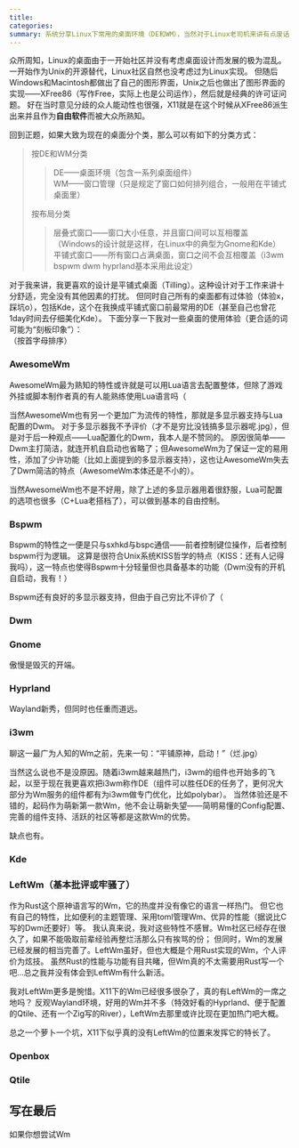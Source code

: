 ```yaml
---
title: 
categories: 
summary: 系统分享Linux下常用的桌面环境（DE和WM），当然对于Linux老司机来讲有点废话了（
---
```


众所周知，Linux的桌面由于一开始社区并没有考虑桌面设计而发展的极为混乱。
一开始作为Unix的开源替代，Linux社区自然也没考虑过为Linux实现。
但随后Windows和Macintosh都做出了自己的图形界面，Unix之后也做出了图形界面的实现——XFree86（写作Free，实际上也是公司运作），然后就是经典的许可证问题。
好在当时意见分歧的众人能动性也很强，X11就是在这个时候从XFree86派生出来并且作为**自由软件**而被大众所熟知。</br>

回到正题，如果大致为现在的桌面分个类，那么可以有如下的分类方式：

>按DE和WM分类
>>DE——桌面环境（包含一系列桌面组件）</br>
>>WM——窗口管理（只是规定了窗口如何排列组合，一般用在平铺式桌面里）
>
>按布局分类
>>层叠式窗口——窗口大小任意，并且窗口间可以互相覆盖（Windows的设计就是这样，在Linux中的典型为Gnome和Kde）</br>
>>平铺式窗口——所有窗口占满桌面，窗口之间不会互相覆盖（i3wm bspwm dwm hyprland基本采用此设定）

对于我来讲，我更喜欢的设计是平铺式桌面（Tilling）。这种设计对于工作来讲十分舒适，完全没有其他因素的打扰。
但同时自己所有的桌面都有过体验（体验x，踩坑o），包括Kde，这个在我换成平铺式窗口前最常用的DE（甚至自己也曾花1day时间去仔细美化Kde）。
下面分享一下我对一些桌面的使用体验（更合适的词可能为“刻板印象”）：</br>
（按首字母排序）

### AwesomeWm
AwesomeWm最为熟知的特性或许就是可以用Lua语言去配置整体，但除了游戏外挂或脚本制作者真的有人能熟练使用Lua语言吗（ </br>

当然AwesomeWm也有另一个更加广为流传的特性，那就是多显示器支持与Lua配置的Dwm。
对于多显示器我不予评价（才不是穷比没钱搞多显示器呢.jpg），但是对于后一种观点——Lua配置化的Dwm，我本人是不赞同的。
原因很简单——Dwm主打简洁，就连开机自启动也省略了；但AwesomeWm为了保证一定的易用性，添加了少许功能（比如上面提到的多显示器支持），这也让AwesomeWm失去了Dwm简洁的特点（AwesomeWm本体还是不小的）。</br>

当然AwesomeWm也不是不好用，除了上述的多显示器用着很舒服，Lua可配置的选项也很多（C+Lua老搭档了），可以做到基本的自由控制。

### Bspwm
Bspwm的特性之一便是只与sxhkd与bspc通信——前者控制键位操作，后者控制bspwm行为逻辑。
这算是很符合Unix系统KISS哲学的特点（KISS：还有人记得我吗），这一特点也使得Bspwm十分轻量但也具备基本的功能（Dwm没有的开机自启动，我有！）

Bspwm还有良好的多显示器支持，但由于自己穷比不评价了（

### Dwm


### Gnome
傲慢是毁灭的开端。

### Hyprland
Wayland新秀，但同时也任重而道远。

### i3wm
聊这一最广为人知的Wm之前，先来一句：“平铺原神，启动！”（烂.jpg）</br>

当然这么说也不是没原因。随着i3wm越来越热门，i3wm的组件也开始多的飞起，以至于现在我更喜欢把i3wm称作DE（组件可以胜任DE的任务了，更何况大部分为Wm服务的组件都有为i3wm做专门优化，比如polybar）。
当然体验还是不错的，起码作为萌新第一款Wm，他不会让萌新失望——简明易懂的Config配置、完善的组件支持、活跃的社区等都是这款Wm的优势。</br>

缺点也有。

### Kde

### LeftWm（基本批评或牢骚了）
作为Rust这个原神语言写的Wm，它的热度并没有像它的语言一样热门。
但它也有自己的特性，比如便利的主题管理、采用toml管理Wm、优异的性能（据说比C写的Dwm还要好）等。
我认真来说，我对这些特性不感冒。Wm社区已经存在很久了，如果不能吸取前辈经验再整烂活那么只有挨骂的份；
但同时，Wm的发展已经发展的相当完善了。LeftWm虽好，但也大概是个用Rust实现的Wm，个人评价为炫技。
虽然Rust的性能与功能有目共睹，但Wm真的不太需要用Rust写一个吧...总之我并没有体会到LeftWm有什么新活。

我对LeftWm更多是惋惜。X11下的Wm已经很多很杂了，真的有LeftWm的一席之地吗？
反观Wayland环境，好用的Wm并不多（特效好看的Hyprland、便于配置的Qtile、还有一个Zig写的River），LeftWm去那里或许比现在更加热门吧大概。</br>

总之一个萝卜一个坑，X11下似乎真的没有LeftWm的位置来发挥它的特长了。


### Openbox

### Qtile

## 写在最后
如果你想尝试Wm
